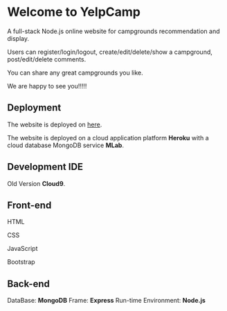 
# Welcome to YelpCamp
A full-stack Node.js online website for campgrounds recommendation and display. 

Users can register/login/logout, create/edit/delete/show a campground, post/edit/delete comments.

You can share any great campgrounds you like. 

We are happy to see you!!!!!

## Deployment
The website is deployed on [here](https://boiling-lowlands-77762.herokuapp.com).

The website is deployed on a cloud application platform **Heroku** with a cloud database MongoDB service **MLab**.

## Development IDE
Old Version **Cloud9**. 

## Front-end
HTML

CSS

JavaScript

Bootstrap

## Back-end
DataBase: **MongoDB**
Frame: **Express**
Run-time Environment: **Node.js**
